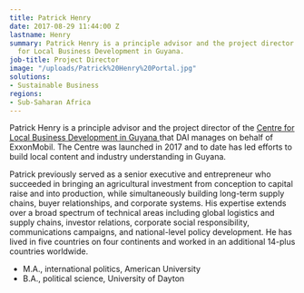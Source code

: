 ```yaml
---
title: Patrick Henry
date: 2017-08-29 11:44:00 Z
lastname: Henry
summary: Patrick Henry is a principle advisor and the project director of the Centre
  for Local Business Development in Guyana.
job-title: Project Director
image: "/uploads/Patrick%20Henry%20Portal.jpg"
solutions:
- Sustainable Business
regions:
- Sub-Saharan Africa
---
```


Patrick Henry is a principle advisor and the project director of the [Centre for Local Business Development in Guyana ](http://corporate.exxonmobil.com/en/company/worldwide-operations/locations/guyana/news-releases/20170626-centre-for-local-business-development-in-georgetown)that DAI manages on behalf of ExxonMobil. The Centre was launched in 2017 and to date has led efforts to build local content and industry understanding in Guyana. 

Patrick previously served as a senior executive and entrepreneur who succeeded in bringing an agricultural investment from conception to capital raise and into production, while simultaneously building long-term supply chains, buyer relationships, and corporate systems. His expertise extends over a broad spectrum of technical areas including global logistics and supply chains, investor relations, corporate social responsibility, communications campaigns, and national-level policy development. He has lived in five countries on four continents and worked in an additional 14-plus countries worldwide.

* M.A., international politics, American University
* B.A., political science, University of Dayton